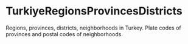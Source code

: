 # TurkiyeRegionsProvincesDistricts
Regions, provinces, districts, neighborhoods in Turkey. Plate codes of provinces and postal codes of neighborhoods.
